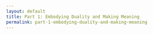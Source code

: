 ```yaml
---
layout: default
title: Part 1: Embodying Duality and Making Meaning
permalink: part-1-embodying-duality-and-making-meaning
---
```

<!-- Add an essay or interpretive material below this line,
using HTML or markdown.  Do not modify this file above this line -->
